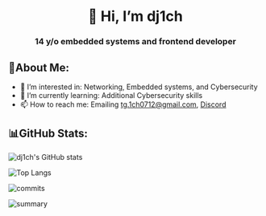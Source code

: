 <h1 align=center>👋 Hi, I’m dj1ch</h1>

<h3 align=center>14 y/o embedded systems and frontend developer</h3>

## 🔎About Me:
- 👀 I’m interested in: Networking, Embedded systems, and Cybersecurity
- 🌱 I’m currently learning: Additional Cybersecurity skills
- 📫 How to reach me: Emailing tg.1ch0712@gmail.com, [Discord](https://discord.com/users/871252436038320209)

## 📊GitHub Stats:
![dj1ch's GitHub stats](https://github-readme-stats.vercel.app/api?username=dj1ch&theme=dark&hide_border=true)

![Top Langs](https://github-readme-stats.vercel.app/api/top-langs/?username=dj1ch&theme=dark&size_weight=1&count_weight=0&exclude_repo=dj1ch.github.io,configs,mr-kushi-website-but-better&layout=compact&hide_order=true)

![commits](http://github-profile-summary-cards.vercel.app/api/cards/most-commit-language?username=dj1ch&theme=dark)

![summary](http://github-profile-summary-cards.vercel.app/api/cards/profile-details?username=dj1ch&theme=dark)

<!--
![dj1ch github-trophies](https://stats.dooboo.io/api/github-trophies?login=dj1ch)
![github-stats](https://stats.dooboo.io/api/github-stats-advanced?login=dj1ch)

dj1ch/dj1ch is a ✨ special ✨ repository because its `README.md` (this file) appears on your GitHub profile.
You can click the Preview link to take a look at your changes.
--->
